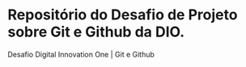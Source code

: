 # Repositório do Desafio de Projeto sobre Git e Github da DIO.
Desafio Digital Innovation One | Git e Github

